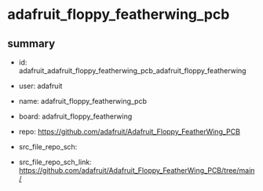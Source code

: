 # adafruit_floppy_featherwing_pcb
 
## summary 
* id: adafruit_adafruit_floppy_featherwing_pcb_adafruit_floppy_featherwing
* user: adafruit
* name: adafruit_floppy_featherwing_pcb
* board: adafruit_floppy_featherwing
* repo: https://github.com/adafruit/Adafruit_Floppy_FeatherWing_PCB



* src_file_repo_sch: 
* src_file_repo_sch_link: https://github.com/adafruit/Adafruit_Floppy_FeatherWing_PCB/tree/main/






